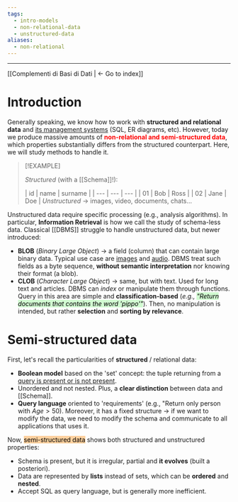 ```yaml
---
tags:
  - intro-models
  - non-relational-data
  - unstructured-data
aliases:
  - non-relational
---
```

---
[[Complementi di Basi di Dati | <- Go to index]]
# Introduction


Generally speaking, we know how to work with **structured and relational data** and [its management systems](https://www.notion.so/hyspxt/Basi-di-Dati-9-CFU-3ab24755a0a34f2eafb102b2c03d67cf) (SQL, ER diagrams, etc). However, today we produce massive amounts of <b style="color: red;">non-relational and semi-structured data</b>, which properties substantially differs from the structured counterpart. Here, we will study methods to handle it.

> [!EXAMPLE]
> 
> *Structured* (with a [[Schema]]!):
> 
> |  id   |   name  | surname |
| --- | --- | --- |
|   01  |  Bob    | Ross |
|   02  |  Jane    | Doe |
> *Unstructured* -> images, video, documents, chats...
> 

Unstructured data require specific processing (e.g., analysis algorithms). In particular, **Information Retrieval** is how we call the study of schema-less data. Classical [[DBMS]] struggle to handle unstructured data, but newer introduced:
- **BLOB** (*Binary Large Object*) -> a field (column) that can contain large binary data. Typical use case are <u>images</u> and <u>audio</u>. DBMS treat such fields as a byte sequence, **without semantic interpretation** nor knowing their format (a blob).
- **CLOB** (*Character Large Object*) -> same, but with text. Used for long text and articles. DBMS can *index* or manipulate them through functions.
Query in this area are simple and **classification-based** (*e.g., <mark style="background: #BBFABBA6;">"Return documents that contains the word 'pippo'"</mark>*). Then, no manipulation is intended, but rather **selection** and **sorting by relevance**.


# Semi-structured data

First, let's recall the particularities of **structured** / relational data:
- **Boolean model** based on the 'set' concept: the tuple returning from a <u>query is present or is not present</u>. 
- Unordered and not nested. Plus, a **clear distinction** between data and [[Schema]].
- **Query language** oriented to 'requirements' (e.g., "Return only person with $Age >50$).
Moreover, it has a fixed structure -> if we want to modify the data, we need to modify the schema and communicate to all applications that uses it.


Now, <mark style="background: #FFB86CA6;">semi-structured data</mark> shows both structured and unstructured properties:
- Schema is present, but it is irregular, partial and **it evolves** (built a posteriori).
- Data are represented by **lists** instead of sets, which can be **ordered** and **nested**.
- Accept SQL as query language, but is generally more inefficient.
